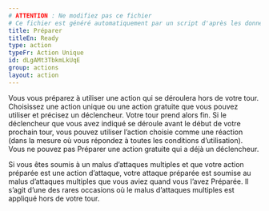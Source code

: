 ```yaml
---
# ATTENTION : Ne modifiez pas ce fichier
# Ce fichier est généré automatiquement par un script d'après les données du module Foundry VTT officiel et de sa traduction
title: Préparer
titleEn: Ready
type: action
typeFr: Action Unique
id: dLgAMt3TbkmLkUqE
group: actions
layout: action
---
```

<p>Vous vous préparez à utiliser une action qui se déroulera hors de votre tour. Choisissez une action unique ou une action gratuite que vous pouvez utiliser et précisez un déclencheur. Votre tour prend alors fin. Si le déclencheur que vous avez indiqué se déroule avant le début de votre prochain tour, vous pouvez utiliser l’action choisie comme une réaction (dans la mesure où vous répondez à toutes les conditions d’utilisation). Vous ne pouvez pas Préparer une action gratuite qui a déjà un déclencheur.</p><p>Si vous êtes soumis à un malus d’attaques multiples et que votre action préparée est une action d’attaque, votre attaque préparée est soumise au malus d’attaques multiples que vous aviez quand vous l’avez Préparée. Il s’agit d’une des rares occasions où le malus d’attaques multiples est appliqué hors de votre tour.</p>
